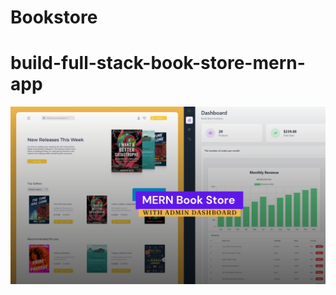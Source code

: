 # Bookstore
# build-full-stack-book-store-mern-app
![full-stack-book-store-mern-project](/frontend/src/assets/github-cover.png)
